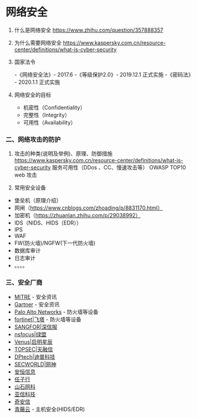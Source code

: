 # 网络安全

1. 什么是网络安全
    https://www.zhihu.com/question/357888357

2. 为什么需要网络安全
    https://www.kaspersky.com.cn/resource-center/definitions/what-is-cyber-security

3. 国家法令

   -《网络安全法》- 2017.6
   -《等级保护2.0》- 2019.12.1 正式实施
   -《密码法》 - 2020.1.1 正式实施

4. 网络安全的目标

   - 机密性（Confidentiality）
   - 完整性（Integrity）
   - 可用性（Availability）


### 二、网络攻击的防护

1. 攻击的种类(说明及举例)、原理、防御措施 https://www.kaspersky.com.cn/resource-center/definitions/what-is-cyber-security
服务可用性（DDos 、CC、慢速攻击等） 
OWASP TOP10 web 攻击

2. 常用安全设备

 - 堡垒机（原理介绍）
 - 网闸（https://www.cnblogs.com/zhoading/p/8831170.html）
 - 加密机（https://zhuanlan.zhihu.com/p/29038992）
 - IDS（NIDS、HIDS（EDR））
 - IPS
 - WAF
 - FW(防火墙)/NGFW(下一代防火墙)
 - 数据库审计
 - 日志审计
 - 。。。。

### 三、安全厂商

 - [MITRE](network_security/mitre/README.md) - 安全资讯
 - [Gartner](https://www.gartner.com/cn) - 安全资讯
 - [Palo Alto Networks](https://www.paloaltonetworks.com/) - 防火墙等设备
 - [fortinet|飞塔](https://www.fortinet.com/) - 防火墙等设备
 - [SANGFOR|深信服](https://www.sangfor.com.cn)
 - [nsfocus|绿盟](https://www.nsfocus.com.cn/)
 - [Venus|启明星辰](https://www.venustech.com.cn/)
 - [TOPSEC|天融信](http://www.topsec.com.cn/)
 - [DPtech|迪普科技](http://www.dptech.com/)
 - [SECWORLD|网神](https://www.legendsec.com/)
 - [安恒信息](https://www.dbappsecurity.com.cn/)
 - [任子行](http://www.1218.com.cn/)
 - [山石网科](https://www.hillstonenet.com.cn/)
 - [亚信科技](https://www.asiainfo.com/zh_cn/index.html)
 - [奇安信](https://www.qianxin.com/)
 - [青藤云](https://www.qingteng.cn/) - 主机安全(HIDS/EDR)